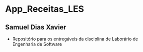 # App_Receitas_LES


## Samuel Dias Xavier

* Repositório para os entregáveis da disciplina de Laborário de Engenharia de Software
